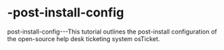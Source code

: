 # -post-install-config
 post-install-config---This tutorial outlines the post-install configuration of the open-source help desk ticketing system osTicket.
